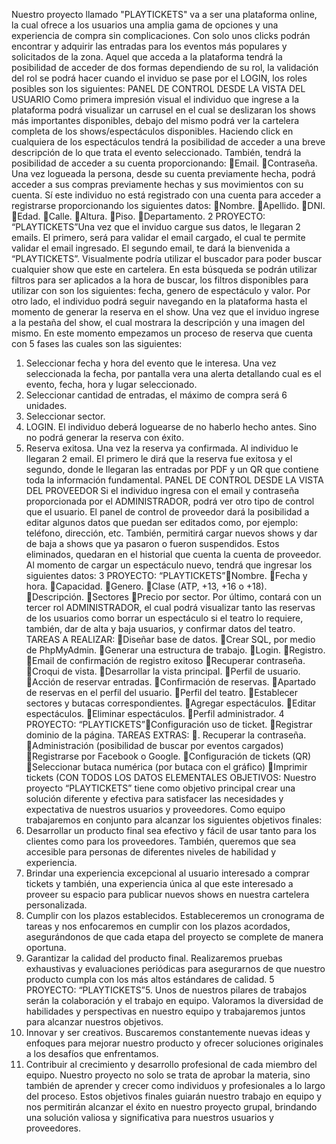 Nuestro proyecto llamado "PLAYTICKETS" va a ser una plataforma online, la cual ofrece a
los usuarios una amplia gama de opciones y una experiencia de compra sin complicaciones.
Con solo unos clicks podrán encontrar y adquirir las entradas para los eventos más
populares y solicitados de la zona.
Aquel que acceda a la plataforma tendrá la posibilidad de acceder de dos formas
dependiendo de su rol, la validación del rol se podrá hacer cuando el inviduo se pase por el
LOGIN, los roles posibles son los siguientes:
PANEL DE CONTROL DESDE LA VISTA DEL USUARIO
Como primera impresión visual el individuo que ingrese a la plataforma podrá visualizar un
carrusel en el cual se deslizaran los shows más importantes disponibles, debajo del mismo
podrá ver la cartelera completa de los shows/espectáculos disponibles. Haciendo click en
cualquiera de los espectáculos tendrá la posibilidad de acceder a una breve descripción de
lo que trata el evento seleccionado. También, tendrá la posibilidad de acceder a su cuenta
proporcionando:
Email.
Contraseña.
Una vez logueada la persona, desde su cuenta previamente hecha, podrá acceder a sus
compras previamente hechas y sus movimientos con su cuenta. Sí este individuo no está
registrado con una cuenta para acceder a registrarse proporcionando los siguientes datos:
Nombre.
Apellido.
DNI.
Edad.
Calle.
Altura.
Piso.
Departamento.
2
PROYECTO: “PLAYTICKETS”Una vez que el inviduo cargue sus datos, le llegaran 2 emails. El primero, será para validar el
email cargado, el cual te permite validar el email ingresado. El segundo email, te dará la
bienvenida a “PLAYTICKETS”.
Visualmente podría utilizar el buscador para poder buscar cualquier show que este en
cartelera. En esta búsqueda se podrán utilizar filtros para ser aplicados a la hora de buscar,
los filtros disponibles para utilizar con son los siguientes: fecha, genero de espectáculo y
valor.
Por otro lado, el individuo podrá seguir navegando en la plataforma hasta el momento de
generar la reserva en el show. Una vez que el inviduo ingrese a la pestaña del show, el cual
mostrara la descripción y una imagen del mismo. En este momento empezamos un proceso
de reserva que cuenta con 5 fases las cuales son las siguientes:
1. Seleccionar fecha y hora del evento que le interesa. Una vez seleccionada la fecha,
por pantalla vera una alerta detallando cual es el evento, fecha, hora y lugar
seleccionado.
2. Seleccionar cantidad de entradas, el máximo de compra será 6 unidades.
3. Seleccionar sector.
4. LOGIN. El individuo deberá loguearse de no haberlo hecho antes. Sino no podrá
generar la reserva con éxito.
5. Reserva exitosa.
Una vez la reserva ya confirmada. Al individuo le llegaran 2 email. El primero le dirá que la
reserva fue exitosa y el segundo, donde le llegaran las entradas por PDF y un QR que
contiene toda la información fundamental.
PANEL DE CONTROL DESDE LA VISTA DEL PROVEEDOR
Si el individuo ingresa con el email y contraseña proporcionada por el ADMINISTRADOR,
podrá ver otro tipo de control que el usuario. El panel de control de proveedor dará la
posibilidad a editar algunos datos que puedan ser editados como, por ejemplo: teléfono,
dirección, etc. También, permitirá cargar nuevos shows y dar de baja a shows que ya
pasaron o fueron suspendidos. Estos eliminados, quedaran en el historial que cuenta la
cuenta de proveedor.
Al momento de cargar un espectáculo nuevo, tendrá que ingresar los siguientes datos:
3
PROYECTO: “PLAYTICKETS”Nombre.
Fecha y hora.
Capacidad.
Genero.
Clase (ATP, +13, +16 o +18).
Descripción.
Sectores
Precio por sector.
Por último, contará con un tercer rol ADMINISTRADOR, el cual podrá visualizar tanto las
reservas de los usuarios como borrar un espectáculo si el teatro lo requiere, también, dar de
alta y baja usuarios, y confirmar datos del teatro.
TAREAS A REALIZAR:
Diseñar base de datos.
Crear SQL, por medio de PhpMyAdmin.
Generar una estructura de trabajo.
Login.
Registro.
Email de confirmación de registro exitoso
Recuperar contraseña.
Croqui de vista.
Desarrollar la vista principal.
Perfil de usuario.
Acción de reservar entradas.
Confirmación de reservas.
Apartado de reservas en el perfil del usuario.
Perfil del teatro.
Establecer sectores y butacas correspondientes.
Agregar espectáculos.
Editar espectáculos.
Eliminar espectáculos.
Perfil administrador.
4
PROYECTO: “PLAYTICKETS”Configuración uso de ticket.
Registrar dominio de la página.
TAREAS EXTRAS:
. Recuperar la contraseña.
Administración (posibilidad de buscar por eventos cargados)
Registrarse por Facebook o Google.
Configuración de tickets (QR)
Seleccionar butaca numérica (por butaca con el gráfico)
Imprimir tickets (CON TODOS LOS DATOS ELEMENTALES
OBJETIVOS:
Nuestro proyecto “PLAYTICKETS” tiene como objetivo principal crear una solución diferente
y efectiva para satisfacer las necesidades y expectativa de nuestros usuarios y proveedores.
Como equipo trabajaremos en conjunto para alcanzar los siguientes objetivos finales:
1. Desarrollar un producto final sea efectivo y fácil de usar tanto para los clientes como
para los proveedores. También, queremos que sea accesible para personas de
diferentes niveles de habilidad y experiencia.
2. Brindar una experiencia excepcional al usuario interesado a comprar tickets y
también, una experiencia única al que este interesado a proveer su espacio para
publicar nuevos shows en nuestra cartelera personalizada.
3. Cumplir con los plazos establecidos. Estableceremos un cronograma de tareas y nos
enfocaremos en cumplir con los plazos acordados, asegurándonos de que cada etapa
del proyecto se complete de manera oportuna.
4. Garantizar la calidad del producto final. Realizaremos pruebas exhaustivas y
evaluaciones periódicas para asegurarnos de que nuestro producto cumpla con los
más altos estándares de calidad.
5
PROYECTO: “PLAYTICKETS”5. Unos de nuestros pilares de trabajos serán la colaboración y el trabajo en
equipo. Valoramos la diversidad de habilidades y perspectivas en nuestro equipo y
trabajaremos juntos para alcanzar nuestros objetivos.
6. Innovar y ser creativos. Buscaremos constantemente nuevas ideas y enfoques para
mejorar nuestro producto y ofrecer soluciones originales a los desafíos que
enfrentamos.
7. Contribuir al crecimiento y desarrollo profesional de cada miembro del equipo.
Nuestro proyecto no solo se trata de aprobar la materia, sino también de aprender y
crecer como individuos y profesionales a lo largo del proceso.
Estos objetivos finales guiarán nuestro trabajo en equipo y nos permitirán alcanzar el éxito
en nuestro proyecto grupal, brindando una solución valiosa y significativa para nuestros
usuarios y proveedores.